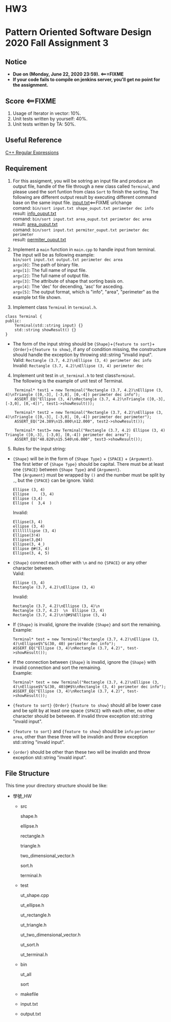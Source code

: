 # HW3

# **Pattern Oriented Software Design 2020 Fall Assignment 3**  

## **Notice**  
* **Due on (Monday, June 22, 2020 23:59). <===FIXME**  
* **If your code fails to compile on jenkins server, you'll get no point for the assignment.**  

## **Score** <==FIXME
1. Usage of Iterator in vector: 10%.
2. Unit tests written by yourself: 40%.
3. Unit tests written by TA: 50%.

## **Useful Reference**
[C++ Regular Expressions](http://www.cplusplus.com/reference/regex/)

## **Requirement**  
1. For this assigment, you will be sotring an input file and produce an output file, handle of the file through a new class called `Terminal`, and please used the sort funtion from class `Sort` to finish the sorting. The following are different output result by executing different command base on the same input file.
   [input.txt](https://ssl-gitlab.csie.ntut.edu.tw/108598011/posd2020f_ta/blob/HW3/input.txt)<==FIXME urlchange  
   comand: `bin/sort input.txt shape_ouput.txt perimeter dec info`  
   result: [info_ouput.txt](https://ssl-gitlab.csie.ntut.edu.tw/108598011/posd2020f_ta/blob/HW3/info_output.txt)   
   comand: `bin/sort input.txt area_ouput.txt perimeter dec area`  
   result: [area_ouput.txt](https://ssl-gitlab.csie.ntut.edu.tw/108598011/posd2020f_ta/blob/HW3/area_output.txt)   
   comand: `bin/sort input.txt permiter_ouput.txt perimeter dec perimeter`  
   result: [permiter_ouput.txt](https://ssl-gitlab.csie.ntut.edu.tw/108598011/posd2020f_ta/blob/HW3/perimeter_output.txt)   

2. Implement a `main` function in `main.cpp` to handle input from terminal.  
   The input will be as following example:  
   `bin/sort input.txt output.txt perimeter dec area`  
   `argv[0]`: The path of binary file.  
   `argv[1]`: The full name of input file.  
   `argv[2]`: The full name of output file.  
   `argv[3]`: The attribute of shape that sorting basis on.  
   `argv[4]`: The 'dec' for decending, 'asc' for asceding.  
   `argv[5]`: The output format, which is "info", "area", "perimeter" as the example txt file shown.  

3. Implement class `Terminal` in `terminal.h`.  
```
class Terminal {
public:
    Terminal(std::string input) {}
    std::string showResult() {}
}
```
* The form of the input string should be `{Shape}`+`{feature to sort}`+`{Order}`+`{feature to show}`, if any of condition missing, the constructure should handle the exception by throwing std::string "invalid input".  
  Valid: `Rectangle (3.7, 4.2)\nEllipse (3, 4) perimeter dec info`  
  Invalid: `Rectangle (3.7, 4.2)\nEllipse (3, 4) perimeter dec`   


4. Implement unit test in `ut_terminal.h` to test class`Terminal`.  
   The following is the example of unit test of Terminal.  
```
    Terminal* test1 = new Terminal("Rectangle (3.7, 4.2)\nEllipse (3, 4)\nTriangle ([0,-3], [-3,0], [0,-4]) perimeter dec info");
    ASSERT_EQ("Ellipse (3, 4)\nRectangle (3.7, 4.2)\nTriangle ([0,-3], [-3,0], [0,-4])", test1->showResult());
    
    Terminal* test2 = new Terminal("Rectangle (3.7, 4.2)\nEllipse (3, 4)\nTriangle ([0,-3], [-3,0], [0,-4]) perimeter dec perimeter");
    ASSERT_EQ("24.389\n15.800\n12.000", test2->showResult());
    
    Terminal* test3= new Terminal("Rectangle (3.7, 4.2) Ellipse (3, 4) Triangle ([0,-3], [-3,0], [0,-4]) perimeter dec area");
    ASSERT_EQ("48.820\n15.540\n6.000", test3->showResult());
```

5. Rules for the input string:  
* `{Shape}` will be in the form of `{Shape Type}` + `{SPACE}` + `{Argument}`.  
  The first letter of `{Shape Type}` should be capital.
  There must be at least one `{SPACE}` between `{Shape Type}` and `{Argument}`.  
  The `{Argument}` must be wrapped by `()` and the number must be split by `,`, but the `{SPACE}` can be ignore.
  Valid:  
  ```
  Ellipse (3, 4)
  Ellipse     (3, 4)
  Ellipse (3,4)
  Ellipse (  3,4  )
  ```
  Invalid:  
  ```
  Ellipse(3, 4) 
  ellipse (3, 4)
  Elllllllipse (3, 4)
  Ellipse(3!4)
  Ellipse(3,@4)
  Ellipse(3, 4_)
  Ellipse @#(3, 4)
  Ellipse(3, 4, 5)
  ```
* `{Shape}` connect each other with `\n` and no `{SPACE}` or any other character between.  
  Valid:  
  ```
  Ellipse (3, 4) 
  Rectangle (3.7, 4.2)\nEllipse (3, 4) 
  ```
  Invalid:  
  ```
  Rectangle (3.7, 4.2)\nEllipse (3, 4)\n
  Rectangle (3.7, 4.2)  \n  Ellipse (3, 4)
  Rectangle (3.7, 4.2)\n!@#$%Ellipse (3, 4) 
  ```
* If `{Shape}` is invalid, ignore the invalide `{Shape}` and sort the remaining.  
  Example:  
  ```
  Terminal* test = new Terminal("Rectangle (3.7, 4.2)\nEllipse (3, 4)\nEllipse$%^&(30, 40) perimeter dec info");
  ASSERT_EQ("Ellipse (3, 4)\nRectangle (3.7, 4.2)", test->showResult());
  ```
* If the connection between `{Shape}` is invalid, ignore the `{Shape}` with invalid connection and sort the remaining.  
  Example:  
  ```
  Terminal* test = new Terminal("Rectangle (3.7, 4.2)\nEllipse (3, 4)\nEllipse$%^&(30, 40)@#$%\nRectangle (3, 4) perimeter dec info");
  ASSERT_EQ("Ellipse (3, 4)\nRectangle (3.7, 4.2)", test->showResult());
  ```

* `{feature to sort}` `{Order}` `{feature to show}` should all be lower case and be split by at least one space `{SPACE}` with each other, no other character should be between. If invalid throw exception std::string "invald input".
* `{feature to sort}` and `{feature to show}` should be `info` `perimeter` `area`, other than these three will be invalidn and throw exception std::string "invald input".
* `{order}` should be other than these two will be invalidn and throw exception std::string "invald input".

## **File Structure**
This time your directory structure should be like:
 - 學號_HW
    - src

      shape.h

      ellipse.h

      rectangle.h
      
      triangle.h
            
      two_dimensional_vector.h
      
      sort.h
      
      terminal.h

    - test

      ut_shape.cpp
      
      ut_ellipse.h

      ut_rectangle.h
      
      ut_triangle.h
      
      ut_two_dimensional_vector.h
      
      ut_sort.h
      
      ut_terminal.h

    - bin

      ut_all
      
      sort

    - makefile
    
    - input.txt

    - output.txt